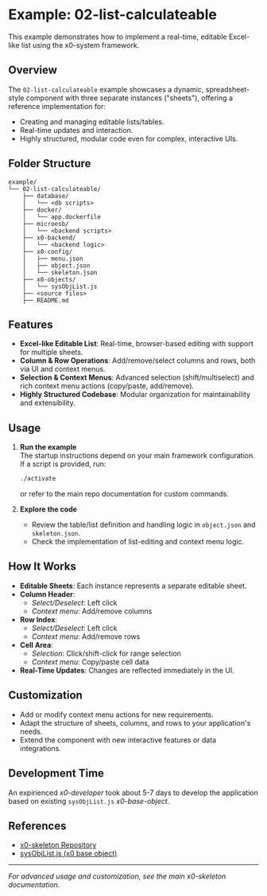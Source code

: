 # Example: 02-list-calculateable

This example demonstrates how to implement a real-time, editable Excel-like list using the x0-system framework.

## Overview

The `02-list-calculateable` example showcases a dynamic, spreadsheet-style component with three separate instances ("sheets"), offering a reference implementation for:
- Creating and managing editable lists/tables.
- Real-time updates and interaction.
- Highly structured, modular code even for complex, interactive UIs.

## Folder Structure

```
example/
└── 02-list-calculateable/
    ├── database/
    │   └── <db scripts>
    ├── docker/
    │   └── app.dockerfile
    ├── microesb/
    │   └── <backend scripts>
    ├── x0-backend/
    │   └── <backend logic>
    ├── x0-config/
    │   ├── menu.json
    │   ├── object.json
    │   └── skeleton.json
    ├── x0-objects/
    │   └── sysObjList.js
    ├── <source files>
    ├── README.md
```

## Features

- **Excel-like Editable List**: Real-time, browser-based editing with support for multiple sheets.
- **Column & Row Operations**: Add/remove/select columns and rows, both via UI and context menus.
- **Selection & Context Menus**: Advanced selection (shift/multiselect) and rich context menu actions (copy/paste, add/remove).
- **Highly Structured Codebase**: Modular organization for maintainability and extensibility.

## Usage

1. **Run the example**  
   The startup instructions depend on your main framework configuration. If a script is provided, run:

   ```bash
   ./activate
   ```
   or refer to the main repo documentation for custom commands.

2. **Explore the code**
   - Review the table/list definition and handling logic in `object.json` and `skeleton.json`.
   - Check the implementation of list-editing and context menu logic.

## How It Works

- **Editable Sheets**: Each instance represents a separate editable sheet.
- **Column Header**:  
  - *Select/Deselect*: Left click  
  - *Context menu*: Add/remove columns
- **Row Index**:  
  - *Select/Deselect*: Left click  
  - *Context menu*: Add/remove rows
- **Cell Area**:  
  - *Selection*: Click/shift-click for range selection  
  - *Context menu*: Copy/paste cell data
- **Real-Time Updates**: Changes are reflected immediately in the UI.

## Customization

- Add or modify context menu actions for new requirements.
- Adapt the structure of sheets, columns, and rows to your application's needs.
- Extend the component with new interactive features or data integrations.

## Development Time

An expirienced *x0-developer* took about 5-7 days to develop the application
based on existing `sysObjList.js` *x0-base-object*.

## References

- [x0-skeleton Repository](https://github.com/WEBcodeX1/x0-skeleton)
- [sysObjList.js (x0 base object)](https://github.com/WEBcodeX1/x0-skeleton/blob/main/example/02-list-calculateable/x0-objects/sysObjList.js)

---

*For advanced usage and customization, see the main x0-skeleton documentation.*
